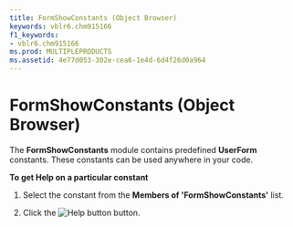 ```yaml
---
title: FormShowConstants (Object Browser)
keywords: vblr6.chm915166
f1_keywords:
- vblr6.chm915166
ms.prod: MULTIPLEPRODUCTS
ms.assetid: 4e77d053-302e-cea6-1e4d-6d4f26d0a964
---
```



# FormShowConstants (Object Browser)

The  **FormShowConstants** module contains predefined **UserForm** constants. These constants can be used anywhere in your code.

 **To get Help on a particular constant**




1. Select the constant from the  **Members of 'FormShowConstants'** list.
    
2. Click the 
![Help button](images/but_help_ZA01201583.gif) button.
    


